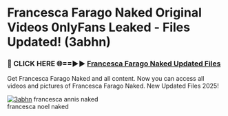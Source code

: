 # Francesca Farago Naked Original Videos 0nlyFans Leaked - Files Updated! (3abhn)

<h3>🔴 CLICK HERE 🌐==►► <a href="https://tinyurl.com/yckcrads" rel="nofollow">Francesca Farago Naked Updated Files</a></h3>

Get Francesca Farago Naked and all content. Now you can access all videos and pictures of Francesca Farago Naked. New Updated Files 2025!

[![3abhn](https://i.imgur.com/hpKpOFt.gif)](https://tinyurl.com/yckcrads)
francesca annis naked<br>
francesca noel naked